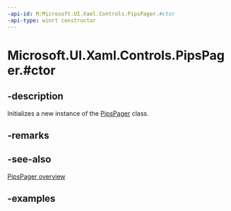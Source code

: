 ```yaml
---
-api-id: M:Microsoft.UI.Xaml.Controls.PipsPager.#ctor
-api-type: winrt constructor
---
```


# Microsoft.UI.Xaml.Controls.PipsPager.#ctor

<!--
public PipsPager ();
-->

## -description

Initializes a new instance of the [PipsPager](pipspager.md) class.

## -remarks

## -see-also

[PipsPager overview](/windows/apps/design/controls/pipspager)

## -examples
